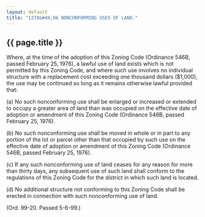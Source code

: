 ```yaml
---
layout: default 
title: "1278&#46;06 NONCONFORMING USES OF LAND."
---
```


{{ page.title }}
----------------

Where, at the time of the adoption of this Zoning Code (Ordinance 546B,
passed February 25, 1976), a lawful use of land exists which is not
permitted by this Zoning Code, and where such use involves no individual
structure with a replacement cost exceeding one thousand dollars
(\$1,000), the use may be continued so long as it remains otherwise
lawful provided that:

​(a) No such nonconforming use shall be enlarged or increased or
extended to occupy a greater area of land than was occupied on the
effective date of adoption or amendment of this Zoning Code (Ordinance
546B, passed February 25, 1976).

​(b) No such nonconforming use shall be moved in whole or in part to any
portion of the lot or parcel other than that occupied by such use on the
effective date of adoption or amendment of this Zoning Code (Ordinance
546B, passed February 25, 1976).

​(c) If any such nonconforming use of land ceases for any reason for
more than thirty days, any subsequent use of such land shall conform to
the regulations of this Zoning Code for the district in which such land
is located.

​(d) No additional structure not conforming to this Zoning Code shall be
erected in connection with such nonconforming use of land.

(Ord. 99-20. Passed 5-6-99.)
